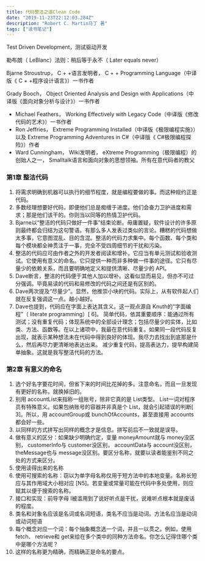 ```yaml
---
title: 代码整洁之道Clean Code
date: "2019-11-23T22:12:03.284Z"
description: "Robert C. Martin马丁 著"
tags: ["读书笔记"]
---
```

Test Driven Development，测试驱动开发

勒布朗（ LeBlanc）法则：稍后等于永不（ Later equals never）

Bjarne Stroustrup， C + +语言发明者， C + + Programming Language（中译版《 C + +程序设计语言》）一书作者

Grady Booch， Object Oriented Analysis and Design with Applications（中译版《面向对象分析与设计》）一书作者

* Michael Feathers， Working Effectively with Legacy Code（中译版《修改代码的艺术》）一书作者
* Ron Jeffries， Extreme Programming Installed（中译版《极限编程实施》）以及 Extreme Programming Adventures in C#（中译版《 C#极限编程探险》）作者
* Ward Cunningham， Wiki发明者， eXtreme Programming（极限编程）的创始人之一， Smalltalk语言和面向对象的思想领袖。所有在意代码者的教父

### 第1章 整洁代码
1. 将需求明确到机器可以执行的细节程度，就是编程要做的事。而这种规约正是代码。 
2. 多数经理想要好代码，即便他们总是痴缠于进度。他们会奋力卫护进度和需求；那是他们该干的。你则当以同等的热情卫护代码。
3. Bjarne以“整洁的代码只做好一件事”结束论断。毋庸置疑，软件设计的许多原则最终都会归结为这句警语。有那么多人发表过类似的言论。糟糕的代码想做太多事，它意图混乱、目的含混。整洁的代码力求集中。每个函数、每个类和每个模块都全神贯注于一事，完全不受四周细节的干扰和污染。
4. 整洁的代码应可由作者之外的开发者阅读和增补。它应当有单元测试和验收测试。它使用有意义的命名。它只提供一种而非多种做一件事的途径。它只有尽量少的依赖关系，而且要明确地定义和提供清晰、尽量少的 API。
5. Dave断言，整洁的代码便于其他人加以增补。这看似显而易见，但亦不可过分强调。毕竟易读的代码和易修改的代码之间还是有区别的。
6. Dave两次提及“尽量少”。显然，他推崇小块的代码。实际上，从有软件起人们就在反复强调这一点。越小越好。
7. Dave也提到，代码应在字面上表达其含义。这一观点源自 Knuth的“字面编程”（ literate programming）[ 6]。 简单代码，依其重要顺序：能通过所有测试；没有重复代码；体现系统中的全部设计理念；包括尽量少的实体，比如类、方法、函数等。在以上诸项中，我最在意代码重复。如果同一段代码反复出现，就表示某种想法未在代码中得到良好的体现。我尽力去找出到底那是什么，然后再尽力更清晰地表达出来。      减少重复代码，提高表达力，提早构建简单抽象。这就是我写整洁代码的方法。 

### 第2章 有意义的命名 
1. 选个好名字要花时间，但省下来的时间比花掉的多。注意命名，而且一旦发现有更好的名称，就换掉旧的。
2. 别用 accountList来指称一组账号，除非它真的是 List类型。 List一词对程序员有特殊意义。如果包纳账号的容器并非真是个 List，就会引起错误的判断[ 3]。所以，用 accountGroup或 bunchOfAccounts，甚至直接用 accounts都会好一些。 
3. 以同样的方式拼写出同样的概念才是信息。拼写前后不一致就是误导。
4. 做有意义的区分：如果缺少明确约定，变量 moneyAmount就与 money没区别， customerInfo与 customer没区别， accountData与 account没区别， theMessage也与 message没区别。要区分名称，就要以读者能鉴别不同之处的方式来区分。 
5. 使用读得出来的名称
6. 使用可搜索的名称：窃以为单字母名称仅用于短方法中的本地变量。名称长短应与其作用域大小相对应 [N5]。若变量或常量可能在代码中多处使用，则应赋其以便于搜索的名称。
7. 接口和实现：前导字母 I被滥用到了说好听点是干扰，说难听点根本就是废话的程度。
8. 类名和对象名应该是名词或名词短语，类名不应当是动词。方法名应当是动词或动词短语
9. 每个概念对应一个词：每个抽象概念选一个词，并且一以贯之。例如，使用 fetch、 retrieve和 get来给在多个类中的同种方法命名。你怎么记得住哪个类中是哪个方法呢？
10. 这样的名称更为精确，而精确正是命名的要点。
